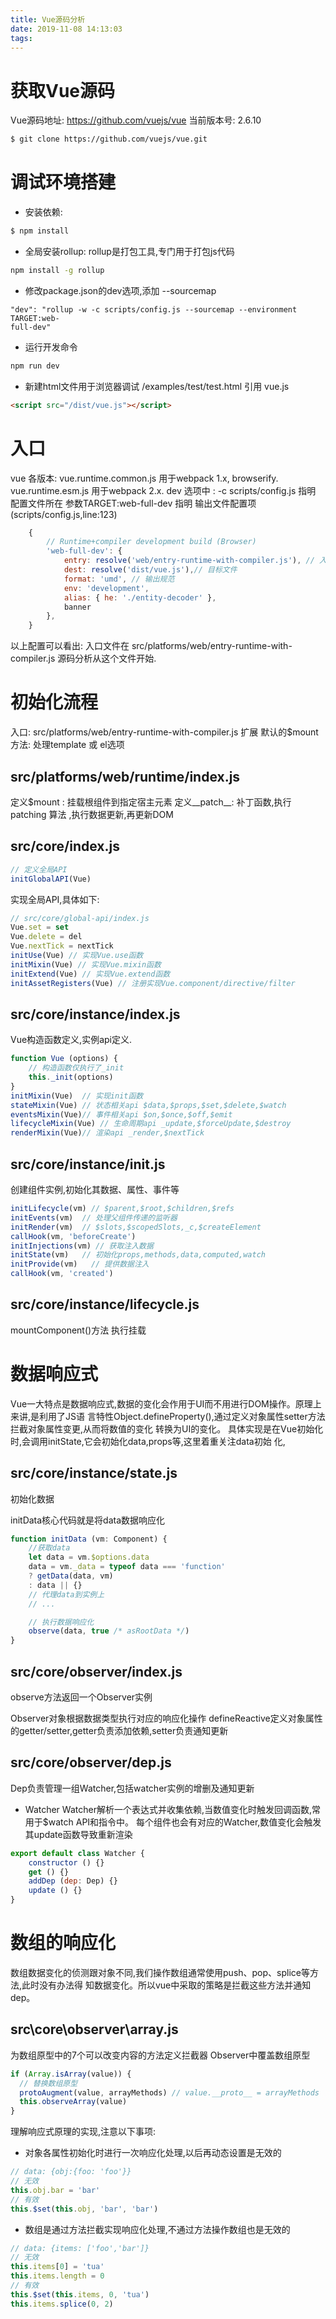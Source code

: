 ```yaml
---
title: Vue源码分析
date: 2019-11-08 14:13:03
tags:
---
```

# 获取Vue源码
Vue源码地址: https://github.com/vuejs/vue
当前版本号: 2.6.10
```bash
$ git clone https://github.com/vuejs/vue.git
```
# 调试环境搭建
* 安装依赖: 
```bash
$ npm install
```
* 全局安装rollup:
rollup是打包工具,专门用于打包js代码
```bash
npm install -g rollup
```
* 修改package.json的dev选项,添加 --sourcemap
```
"dev": "rollup -w -c scripts/config.js --sourcemap --environment TARGET:web-
full-dev"
```
* 运行开发命令
```bash
npm run dev
```
* 新建html文件用于浏览器调试
/examples/test/test.html
引用 vue.js
```html
<script src="/dist/vue.js"></script>
```

# 入口
vue 各版本:
vue.runtime.common.js 用于webpack 1.x, browserify.
vue.runtime.esm.js 用于webpack 2.x.
dev 选项中 : -c scripts/config.js 指明 配置文件所在
参数TARGET:web-full-dev 指明 输出文件配置项(scripts/config.js,line:123)
```js
    {
        // Runtime+compiler development build (Browser)
        'web-full-dev': {
            entry: resolve('web/entry-runtime-with-compiler.js'), // 入口
            dest: resolve('dist/vue.js'),// 目标文件
            format: 'umd', // 输出规范
            env: 'development',
            alias: { he: './entity-decoder' },
            banner
        },
    }
```
以上配置可以看出: 入口文件在 src/platforms/web/entry-runtime-with-compiler.js
源码分析从这个文件开始.

# 初始化流程
入口: src/platforms/web/entry-runtime-with-compiler.js
扩展 默认的$mount方法: 处理template 或 el选项

## src/platforms/web/runtime/index.js
定义$mount : 挂载根组件到指定宿主元素
定义__patch__: 补丁函数,执行patching 算法 ,执行数据更新,再更新DOM

## src/core/index.js
```js
// 定义全局API
initGlobalAPI(Vue)
```
实现全局API,具体如下:
```js
// src/core/global-api/index.js
Vue.set = set
Vue.delete = del
Vue.nextTick = nextTick
initUse(Vue) // 实现Vue.use函数
initMixin(Vue) // 实现Vue.mixin函数
initExtend(Vue) // 实现Vue.extend函数
initAssetRegisters(Vue) // 注册实现Vue.component/directive/filter
```
## src/core/instance/index.js
Vue构造函数定义,实例api定义.
```js
function Vue (options) {
    // 构造函数仅执行了_init
    this._init(options)
}
initMixin(Vue)  // 实现init函数
stateMixin(Vue) // 状态相关api $data,$props,$set,$delete,$watch
eventsMixin(Vue)// 事件相关api $on,$once,$off,$emit
lifecycleMixin(Vue) // 生命周期api _update,$forceUpdate,$destroy
renderMixin(Vue)// 渲染api _render,$nextTick
```
## src/core/instance/init.js
创建组件实例,初始化其数据、属性、事件等
```js
initLifecycle(vm) // $parent,$root,$children,$refs
initEvents(vm)  // 处理父组件传递的监听器
initRender(vm)  // $slots,$scopedSlots,_c,$createElement
callHook(vm, 'beforeCreate')
initInjections(vm) // 获取注入数据
initState(vm)   // 初始化props,methods,data,computed,watch
initProvide(vm)   // 提供数据注入
callHook(vm, 'created')
```
## src/core/instance/lifecycle.js
mountComponent()方法 执行挂载

# 数据响应式

Vue一大特点是数据响应式,数据的变化会作用于UI而不用进行DOM操作。原理上来讲,是利用了JS语
言特性Object.defineProperty(),通过定义对象属性setter方法拦截对象属性变更,从而将数值的变化
转换为UI的变化。
具体实现是在Vue初始化时,会调用initState,它会初始化data,props等,这里着重关注data初始
化,

## src/core/instance/state.js
初始化数据

initData核心代码就是将data数据响应化
```js
function initData (vm: Component) {
    //获取data
    let data = vm.$options.data
    data = vm._data = typeof data === 'function'
    ? getData(data, vm)
    : data || {}
    // 代理data到实例上
    // ...

    // 执行数据响应化
    observe(data, true /* asRootData */)
}
```

## src/core/observer/index.js
observe方法返回一个Observer实例

Observer对象根据数据类型执行对应的响应化操作
defineReactive定义对象属性的getter/setter,getter负责添加依赖,setter负责通知更新

## src/core/observer/dep.js
Dep负责管理一组Watcher,包括watcher实例的增删及通知更新
* Watcher
Watcher解析一个表达式并收集依赖,当数值变化时触发回调函数,常用于$watch API和指令中。
每个组件也会有对应的Watcher,数值变化会触发其update函数导致重新渲染
```js
export default class Watcher {
    constructor () {}
    get () {}
    addDep (dep: Dep) {}
    update () {}
}
```
# 数组的响应化
数组数据变化的侦测跟对象不同,我们操作数组通常使用push、pop、splice等方法,此时没有办法得
知数据变化。所以vue中采取的策略是拦截这些方法并通知dep。
## src\core\observer\array.js
为数组原型中的7个可以改变内容的方法定义拦截器
Observer中覆盖数组原型
```js
if (Array.isArray(value)) {
  // 替换数组原型
  protoAugment(value, arrayMethods) // value.__proto__ = arrayMethods
  this.observeArray(value)
}
```
理解响应式原理的实现,注意以下事项:
* 对象各属性初始化时进行一次响应化处理,以后再动态设置是无效的
```js
// data: {obj:{foo: 'foo'}}
// 无效
this.obj.bar = 'bar'
// 有效
this.$set(this.obj, 'bar', 'bar')
```
* 数组是通过方法拦截实现响应化处理,不通过方法操作数组也是无效的
```js
// data: {items: ['foo','bar']}
// 无效
this.items[0] = 'tua'
this.items.length = 0
// 有效
this.$set(this.items, 0, 'tua')
this.items.splice(0, 2)
```